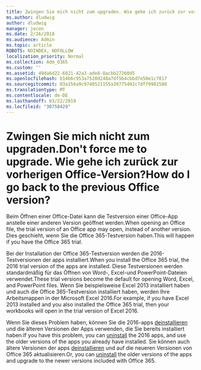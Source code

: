 ```yaml
---
title: Zwingen Sie mich nicht zum upgraden. Wie gehe ich zurück zur vorherigen Office-Version?
ms.author: dludwig
author: dludwig
manager: jecon
ms.date: 2/26/2018
ms.audience: Admin
ms.topic: article
ROBOTS: NOINDEX, NOFOLLOW
localization_priority: Normal
ms.collection: Adm_O365
ms.custom: ''
ms.assetid: 49da6d22-6821-42a3-ade8-8acbb27260d5
ms.openlocfilehash: b14b6c953a7520d248a7df5b4cbbd7e58e1c7817
ms.sourcegitcommit: 03a156a9c9740521155a30775492c7dff0982588
ms.translationtype: MT
ms.contentlocale: de-DE
ms.lasthandoff: 03/22/2019
ms.locfileid: "30758429"
---
```

# <a name="dont-force-me-to-upgrade-how-do-i-go-back-to-the-previous-office-version"></a><span data-ttu-id="93b4d-103">Zwingen Sie mich nicht zum upgraden.</span><span class="sxs-lookup"><span data-stu-id="93b4d-103">Don't force me to upgrade.</span></span> <span data-ttu-id="93b4d-104">Wie gehe ich zurück zur vorherigen Office-Version?</span><span class="sxs-lookup"><span data-stu-id="93b4d-104">How do I go back to the previous Office version?</span></span>

<span data-ttu-id="93b4d-105">Beim Öffnen einer Office-Datei kann die Testversion einer Office-App anstelle einer anderen Version geöffnet werden.</span><span class="sxs-lookup"><span data-stu-id="93b4d-105">When opening an Office file, the trial version of an Office app may open, instead of another version.</span></span> <span data-ttu-id="93b4d-106">Dies geschieht, wenn Sie die Office 365-Testversion haben.</span><span class="sxs-lookup"><span data-stu-id="93b4d-106">This will happen if you have the Office 365 trial.</span></span> 
  
<span data-ttu-id="93b4d-107">Bei der Installation der Office 365-Testversion werden die 2016-Testversionen der apps installiert.</span><span class="sxs-lookup"><span data-stu-id="93b4d-107">When you install the Office 365 trial, the 2016 trial version of the apps are installed.</span></span> <span data-ttu-id="93b4d-108">Diese Testversionen werden standardmäßig für das Öffnen von Word-, Excel-und PowerPoint-Dateien verwendet.</span><span class="sxs-lookup"><span data-stu-id="93b4d-108">These trial versions become the default for opening Word, Excel, and PowerPoint files.</span></span> <span data-ttu-id="93b4d-109">Wenn Sie beispielsweise Excel 2013 installiert haben und auch die Office 365-Testversion installiert haben, werden Ihre Arbeitsmappen in der Microsoft Excel 2016.</span><span class="sxs-lookup"><span data-stu-id="93b4d-109">For example, if you have Excel 2013 installed and you also installed the Office 365 trial, then your workbooks will open in the trial version of Excel 2016.</span></span> 
  
<span data-ttu-id="93b4d-110">Wenn Sie dieses Problem haben, können Sie die 2016-apps [deinstallieren](https://support.office.com/article/9dd49b83-264a-477a-8fcc-2fdf5dbf61d8.aspx) und die älteren Versionen der Apps verwenden, die Sie bereits installiert haben.</span><span class="sxs-lookup"><span data-stu-id="93b4d-110">If you have this problem, you can [uninstall](https://support.office.com/article/9dd49b83-264a-477a-8fcc-2fdf5dbf61d8.aspx) the 2016 apps, and use the older versions of the apps you already have installed.</span></span> <span data-ttu-id="93b4d-111">Sie können auch ältere Versionen der apps [deinstallieren](https://support.office.com/article/9dd49b83-264a-477a-8fcc-2fdf5dbf61d8.aspx) und auf die neueren Versionen von Office 365 aktualisieren.</span><span class="sxs-lookup"><span data-stu-id="93b4d-111">Or, you can [uninstall](https://support.office.com/article/9dd49b83-264a-477a-8fcc-2fdf5dbf61d8.aspx) the older versions of the apps and upgrade to the newer versions included with Office 365.</span></span> 
  

